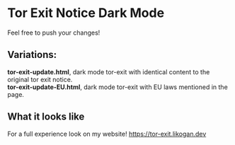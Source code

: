 # Tor Exit Notice Dark Mode  
Feel free to push your changes!  
  
  
## Variations:
**tor-exit-update.html**, dark mode tor-exit with identical content to the original tor exit notice.  
**tor-exit-update-EU.html**, dark mode tor-exit with EU laws mentioned in the page.  

  
## What it looks like
For a full experience look on my website! https://tor-exit.likogan.dev
